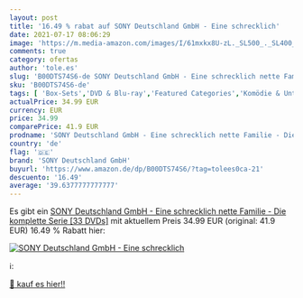 ```yaml
---
layout: post
title: '16.49 % rabat auf SONY Deutschland GmbH - Eine schrecklich'
date: 2021-07-17 08:06:29
image: 'https://m.media-amazon.com/images/I/61mxkx8U-zL._SL500_._SL400_.jpg'
comments: true
category: ofertas
author: 'tole.es'
slug: 'B00DTS74S6-de SONY Deutschland GmbH - Eine schrecklich nette Familie -...'
sku: 'B00DTS74S6-de'
tags: [ 'Box-Sets','DVD & Blu-ray','Featured Categories','Komödie & Unterhaltung','Serien & TV-Produktionen','sony deutschland gmbh', ]
actualPrice: 34.99 EUR
currency: EUR
price: 34.99
comparePrice: 41.9 EUR
prodname: 'SONY Deutschland GmbH - Eine schrecklich nette Familie - Die komplette Serie [33 DVDs]'
country: 'de'
flag: '🇩🇪'
brand: 'SONY Deutschland GmbH'
buyurl: 'https://www.amazon.de/dp/B00DTS74S6/?tag=tolees0ca-21'
descuento: '16.49'
average: '39.6377777777777'
---
```


Es gibt ein [SONY Deutschland GmbH - Eine schrecklich nette Familie - Die komplette Serie [33 DVDs]](https://www.amazon.de/dp/B00DTS74S6/?tag=tolees0ca-21) mit aktuellem Preis 34.99 EUR (original: 41.9 EUR) 16.49 % Rabatt hier:

[![SONY Deutschland GmbH - Eine schrecklich](https://m.media-amazon.com/images/I/61mxkx8U-zL._SL500_._SL400_.jpg)](https://www.amazon.de/dp/B00DTS74S6/?tag=tolees0ca-21)

ℹ️:


[🛒 kauf es hier!!](https://www.amazon.de/dp/B00DTS74S6/?tag=tolees0ca-21)
